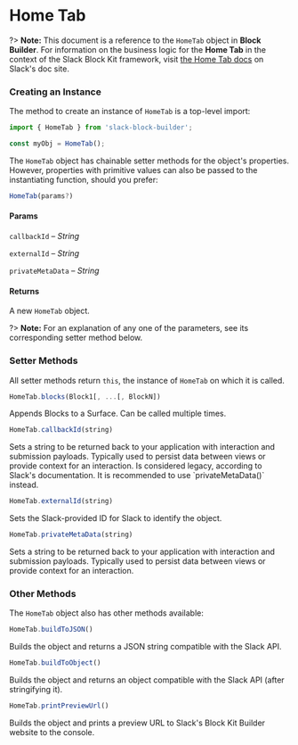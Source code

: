 # Home Tab

?> **Note:** This document is a reference to the `HomeTab` object in **Block Builder**. For information on the business logic for the **Home Tab** in the context of the Slack Block Kit framework, visit [the Home Tab docs](https:&#x2F;&#x2F;api.slack.com&#x2F;reference&#x2F;surfaces&#x2F;views) on Slack's doc site.

### Creating an Instance 

The method to create an instance of `HomeTab` is a top-level import:

```javascript
import { HomeTab } from 'slack-block-builder';

const myObj = HomeTab();
```


The `HomeTab` object has chainable setter methods for the object's properties. However, properties with primitive values can also be passed to the instantiating function, should you prefer:

```javascript
HomeTab(params?)
```

#### Params

`callbackId` – *String*

`externalId` – *String*

`privateMetaData` – *String*

#### Returns

A new `HomeTab` object.

?> **Note:** For an explanation of any one of the parameters, see its corresponding setter method below.

### Setter Methods

All setter methods return `this`, the instance of `HomeTab` on which it is called.

```javascript
HomeTab.blocks(Block1[, ...[, BlockN])
```

Appends Blocks to a Surface. Can be called multiple times.
```javascript
HomeTab.callbackId(string)
```

Sets a string to be returned back to your application with interaction and submission payloads. Typically used to persist data between views or provide context for an interaction. Is considered legacy, according to Slack&#39;s documentation. It is recommended to use &#x60;privateMetaData()&#x60; instead.
```javascript
HomeTab.externalId(string)
```

Sets the Slack-provided ID for Slack to identify the object.
```javascript
HomeTab.privateMetaData(string)
```

Sets a string to be returned back to your application with interaction and submission payloads. Typically used to persist data between views or provide context for an interaction.


### Other Methods

The `HomeTab` object also has other methods available:

```javascript
HomeTab.buildToJSON()
```

Builds the object and returns a JSON string compatible with the Slack API.
```javascript
HomeTab.buildToObject()
```

Builds the object and returns an object compatible with the Slack API (after stringifying it).
```javascript
HomeTab.printPreviewUrl()
```

Builds the object and prints a preview URL to Slack's Block Kit Builder website to the console.

